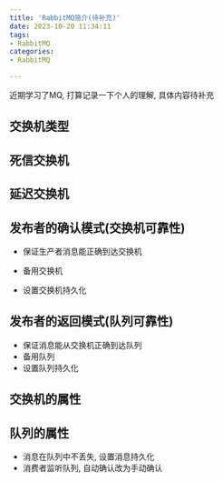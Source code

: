 ```yaml
---
title: 'RabbitMQ简介(待补充)'
date: 2023-10-20 11:34:11
tags: 
- RabbitMQ
categories:
- RabbitMQ

---
```




近期学习了MQ, 打算记录一下个人的理解, 具体内容待补充

<!--more-->



## 交换机类型



## 死信交换机



## 延迟交换机





## 发布者的确认模式(交换机可靠性)

- 保证生产者消息能正确到达交换机

- 备用交换机

- 设置交换机持久化

  

## 发布者的返回模式(队列可靠性)

- 保证消息能从交换机正确到达队列
- 备用队列
- 设置队列持久化



## 交换机的属性



## 队列的属性

- 消息在队列中不丢失, 设置消息持久化
- 消费者监听队列, 自动确认改为手动确认